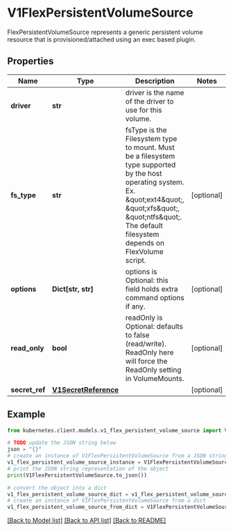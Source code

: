 # V1FlexPersistentVolumeSource

FlexPersistentVolumeSource represents a generic persistent volume resource that is provisioned/attached using an exec based plugin.

## Properties

Name | Type | Description | Notes
------------ | ------------- | ------------- | -------------
**driver** | **str** | driver is the name of the driver to use for this volume. | 
**fs_type** | **str** | fsType is the Filesystem type to mount. Must be a filesystem type supported by the host operating system. Ex. \&quot;ext4\&quot;, \&quot;xfs\&quot;, \&quot;ntfs\&quot;. The default filesystem depends on FlexVolume script. | [optional] 
**options** | **Dict[str, str]** | options is Optional: this field holds extra command options if any. | [optional] 
**read_only** | **bool** | readOnly is Optional: defaults to false (read/write). ReadOnly here will force the ReadOnly setting in VolumeMounts. | [optional] 
**secret_ref** | [**V1SecretReference**](V1SecretReference.md) |  | [optional] 

## Example

```python
from kubernetes.client.models.v1_flex_persistent_volume_source import V1FlexPersistentVolumeSource

# TODO update the JSON string below
json = "{}"
# create an instance of V1FlexPersistentVolumeSource from a JSON string
v1_flex_persistent_volume_source_instance = V1FlexPersistentVolumeSource.from_json(json)
# print the JSON string representation of the object
print(V1FlexPersistentVolumeSource.to_json())

# convert the object into a dict
v1_flex_persistent_volume_source_dict = v1_flex_persistent_volume_source_instance.to_dict()
# create an instance of V1FlexPersistentVolumeSource from a dict
v1_flex_persistent_volume_source_from_dict = V1FlexPersistentVolumeSource.from_dict(v1_flex_persistent_volume_source_dict)
```
[[Back to Model list]](../README.md#documentation-for-models) [[Back to API list]](../README.md#documentation-for-api-endpoints) [[Back to README]](../README.md)


